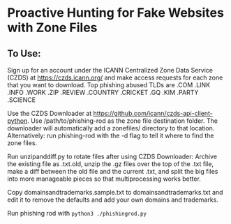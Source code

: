 # Proactive Hunting for Fake Websites with Zone Files

## To Use:
Sign up for an account under the ICANN Centralized Zone Data Service (CZDS) at https://czds.icann.org/ and make access requests for each zone that you want to download.
Top phishing abused TLDs are .COM .LINK .INFO .WORK .ZIP .REVIEW .COUNTRY .CRICKET .GQ .KIM .PARTY .SCIENCE

Use the CZDS Downloader at https://github.com/icann/czds-api-client-python.
Use /path/to/phishing-rod as the zone file destination folder.  The downloader will automatically add a zonefiles/ directory to that location.  Alternatively: run phishing-rod with the -d flag to tell it where to find the zone files.

Run unzipanddiff.py to rotate files after using CZDS Downloader: Archive the existing file as .txt.old, unzip the .gz files over the top of the .txt file, make a diff between the old file and the current .txt, and split the big files into more manageable pieces so that multiprocessing works better.

Copy domainsandtrademarks.sample.txt to domainsandtrademarks.txt and edit it to remove the defaults and add your own domains and trademarks.

Run phishing rod with `python3 ./phishingrod.py`